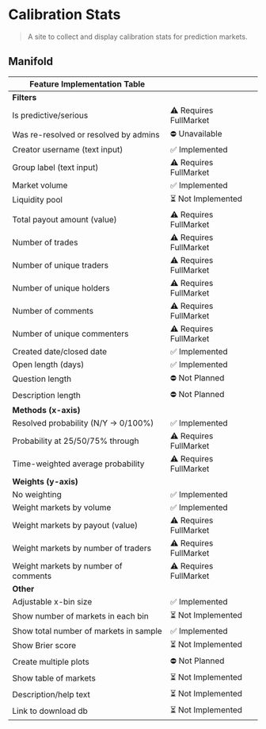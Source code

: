 # Calibration Stats

> A site to collect and display calibration stats for prediction markets.

## Manifold

| Feature Implementation Table | |
| --- | --- |
| **Filters** |
| Is predictive/serious | ⚠️ Requires FullMarket |
| Was re-resolved or resolved by admins | ⛔ Unavailable |
| Creator username (text input) | ✅ Implemented |
| Group label (text input) | ⚠️ Requires FullMarket |
| Market volume | ✅ Implemented |
| Liquidity pool | ⏳ Not Implemented |
| Total payout amount (value) | ⚠️ Requires FullMarket |
| Number of trades | ⚠️ Requires FullMarket |
| Number of unique traders | ⚠️ Requires FullMarket |
| Number of unique holders | ⚠️ Requires FullMarket |
| Number of comments | ⚠️ Requires FullMarket |
| Number of unique commenters | ⚠️ Requires FullMarket |
| Created date/closed date | ✅ Implemented |
| Open length (days) | ✅ Implemented |
| Question length | ⛔ Not Planned |
| Description length | ⛔ Not Planned |
| **Methods (x-axis)** |
| Resolved probability (N/Y -> 0/100%) | ✅ Implemented |
| Probability at 25/50/75% through | ⚠️ Requires FullMarket |
| Time-weighted average probability | ⚠️ Requires FullMarket |
| **Weights (y-axis)** |
| No weighting | ✅ Implemented |
| Weight markets by volume | ✅ Implemented |
| Weight markets by payout (value) | ⚠️ Requires FullMarket |
| Weight markets by number of traders | ⚠️ Requires FullMarket |
| Weight markets by number of comments | ⚠️ Requires FullMarket |
| **Other** |
| Adjustable x-bin size | ✅ Implemented |
| Show number of markets in each bin | ⏳ Not Implemented |
| Show total number of markets in sample | ✅ Implemented |
| Show Brier score | ⏳ Not Implemented |
| Create multiple plots | ⛔ Not Planned |
| Show table of markets | ⏳ Not Implemented |
| Description/help text | ⏳ Not Implemented |
| Link to download db | ⏳ Not Implemented |